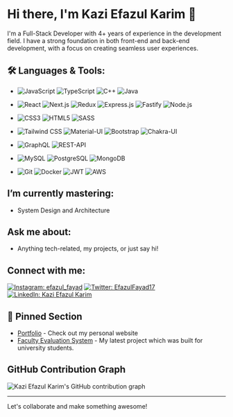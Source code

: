 # Hi there, I'm Kazi Efazul Karim 👋

I'm a Full-Stack Developer with 4+ years of experience in the development field. I have a strong foundation in both front-end and back-end development, with a focus on creating seamless user experiences.

## 🛠️ Languages & Tools:
- 
  ![JavaScript](https://img.shields.io/badge/-JavaScript-000?&logo=JavaScript)
  ![TypeScript](https://img.shields.io/badge/-TypeScript-000?&logo=TypeScript)
  ![C++](https://img.shields.io/badge/-C++-000?&logo=Cplusplus)
  ![Java](https://img.shields.io/badge/-Java-000?&logo=Java)

- 
  ![React](https://img.shields.io/badge/-React-000?&logo=React)
  ![Next.js](https://img.shields.io/badge/-Next.js-000?&logo=Next.js)
  ![Redux](https://img.shields.io/badge/-Redux-000?&logo=Redux)
  ![Express.js](https://img.shields.io/badge/-Express.js-000?&logo=Express)
  ![Fastify](https://img.shields.io/badge/-Fastify-000?&logo=Fastify)
  ![Node.js](https://img.shields.io/badge/-Node.js-000?&logo=Node.js)

- 
  ![CSS3](https://img.shields.io/badge/-CSS3-000?&logo=CSS3)
  ![HTML5](https://img.shields.io/badge/-HTML5-000?&logo=HTML5)
  ![SASS](https://img.shields.io/badge/-SASS-000?&logo=SASS)

- 
  ![Tailwind CSS](https://img.shields.io/badge/-Tailwind_CSS-000?&logo=Tailwind-CSS)
  ![Material-UI](https://img.shields.io/badge/-Material--UI-000?&logo=Material-UI)
  ![Bootstrap](https://img.shields.io/badge/-Bootstrap-000?&logo=Bootstrap)
  ![Chakra-UI](https://img.shields.io/badge/-Chakra--UI-000?&logo=Chakra-UI)

- 
  ![GraphQL](https://img.shields.io/badge/-GraphQL-000?&logo=GraphQL)
  ![REST-API](https://img.shields.io/badge/-REST-000?&logo=REST)
 

- 
  ![MySQL](https://img.shields.io/badge/-MySQL-000?&logo=MySQL)
  ![PostgreSQL](https://img.shields.io/badge/-PostgreSQL-000?&logo=PostgreSQL)
  ![MongoDB](https://img.shields.io/badge/-MongoDB-000?&logo=MongoDB)
  
- 
  ![Git](https://img.shields.io/badge/-Git-000?&logo=Git)
  ![Docker](https://img.shields.io/badge/-Docker-000?&logo=Docker)
  ![JWT](https://img.shields.io/badge/-JWT-000?&logo=JSON-Web-Tokens)
  ![AWS](https://img.shields.io/badge/-AWS-000?&logo=Amazon-AWS)


## I’m currently mastering:
- System Design and Architecture 

## Ask me about:
- Anything tech-related, my projects, or just say hi!

## Connect with me:
[![Instagram: efazul_fayad](https://img.shields.io/badge/-efazul_fayad-E4405F?style=flat-square&logo=Instagram&logoColor=white&link=https://www.instagram.com/efazul_fayad/)](https://www.instagram.com/efazul_fayad/)
[![Twitter: EfazulFayad17](https://img.shields.io/twitter/follow/EfazulFayad17?style=social)](https://twitter.com/EfazulFayad17)
[![LinkedIn: Kazi Efazul Karim](https://img.shields.io/badge/-Kazi%20Efazul%20Karim-blue?style=flat-square&logo=Linkedin&logoColor=white&link=https://www.linkedin.com/in/kazi-efazul-karim-046964202/)](https://www.linkedin.com/in/kazi-efazul-karim-046964202/)

## 📌 Pinned Section

- [Portfolio](https://www.efazulkarim.live/) - Check out my personal website
- [Faculty Evaluation System](https://faculty.apppulse.dev/) - My latest project which was built for university students.


## GitHub Contribution Graph
![Kazi Efazul Karim's GitHub contribution graph](https://activity-graph.herokuapp.com/graph?username=dark-archer1717&theme=xcode)

---

Let's collaborate and make something awesome!
